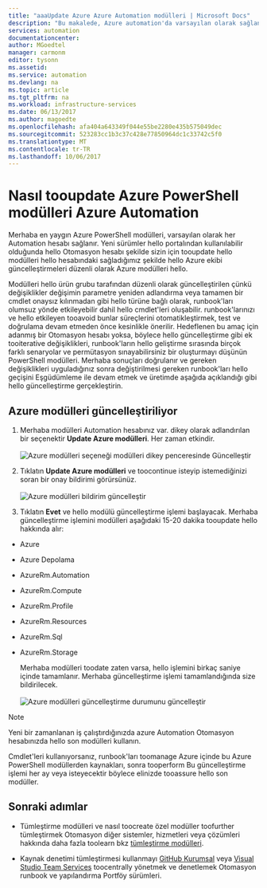 ```yaml
---
title: "aaaUpdate Azure Azure Automation modülleri | Microsoft Docs"
description: "Bu makalede, Azure automation'da varsayılan olarak sağlanan ortak Azure PowerShell modülleri nasıl şimdi güncelleştirebilirsiniz açıklanmaktadır."
services: automation
documentationcenter: 
author: MGoedtel
manager: carmonm
editor: tysonn
ms.assetid: 
ms.service: automation
ms.devlang: na
ms.topic: article
ms.tgt_pltfrm: na
ms.workload: infrastructure-services
ms.date: 06/13/2017
ms.author: magoedte
ms.openlocfilehash: afa404a643349f044e55be2280e435b575049dec
ms.sourcegitcommit: 523283cc1b3c37c428e77850964dc1c33742c5f0
ms.translationtype: MT
ms.contentlocale: tr-TR
ms.lasthandoff: 10/06/2017
---
```

# <a name="how-tooupdate-azure-powershell-modules-in-azure-automation"></a>Nasıl tooupdate Azure PowerShell modülleri Azure Automation

Merhaba en yaygın Azure PowerShell modülleri, varsayılan olarak her Automation hesabı sağlanır.  Yeni sürümler hello portalından kullanılabilir olduğunda hello Otomasyon hesabı şekilde sizin için tooupdate hello modülleri hello hesabındaki sağladığımız şekilde hello Azure ekibi güncelleştirmeleri düzenli olarak Azure modülleri hello.  

Modülleri hello ürün grubu tarafından düzenli olarak güncelleştirilen çünkü değişiklikler değişimin parametre yeniden adlandırma veya tamamen bir cmdlet onaysız kılınmadan gibi hello türüne bağlı olarak, runbook'ları olumsuz yönde etkileyebilir dahil hello cmdlet'leri oluşabilir. runbook'larınızı ve hello etkileyen tooavoid bunlar süreçlerini otomatikleştirmek, test ve doğrulama devam etmeden önce kesinlikle önerilir.  Hedeflenen bu amaç için adanmış bir Otomasyon hesabı yoksa, böylece hello güncelleştirme gibi ek tooiterative değişiklikleri, runbook'ların hello geliştirme sırasında birçok farklı senaryolar ve permütasyon sınayabilirsiniz bir oluşturmayı düşünün PowerShell modülleri.  Merhaba sonuçları doğrulanır ve gereken değişiklikleri uyguladığınız sonra değiştirilmesi gereken runbook'ları hello geçişini Eşgüdümleme ile devam etmek ve üretimde aşağıda açıklandığı gibi hello güncelleştirme gerçekleştirin.     

## <a name="updating-azure-modules"></a>Azure modülleri güncelleştiriliyor

1. Merhaba modülleri Automation hesabınız var. dikey olarak adlandırılan bir seçenektir **Update Azure modülleri**.  Her zaman etkindir.<br><br> ![Azure modülleri seçeneği modülleri dikey penceresinde Güncelleştir](media/automation-update-azure-modules/automation-update-azure-modules-option.png)

2. Tıklatın **Update Azure modülleri** ve toocontinue isteyip istemediğinizi soran bir onay bildirimi görürsünüz.<br><br> ![Azure modülleri bildirim güncelleştir](media/automation-update-azure-modules/automation-update-azure-modules-popup.png)

3. Tıklatın **Evet** ve hello modülü güncelleştirme işlemi başlayacak.  Merhaba güncelleştirme işlemini modülleri aşağıdaki 15-20 dakika tooupdate hello hakkında alır:

  * Azure
  * Azure Depolama
  * AzureRm.Automation
  * AzureRm.Compute
  * AzureRm.Profile
  * AzureRm.Resources
  * AzureRm.Sql
  * AzureRm.Storage

    Merhaba modülleri toodate zaten varsa, hello işlemini birkaç saniye içinde tamamlanır.  Merhaba güncelleştirme işlemi tamamlandığında size bildirilecek.<br><br> ![Azure modülleri güncelleştirme durumunu güncelleştir](media/automation-update-azure-modules/automation-update-azure-modules-updatestatus.png)

> [!NOTE]
> Yeni bir zamanlanan iş çalıştırdığınızda azure Automation Otomasyon hesabınızda hello son modülleri kullanın.    

Cmdlet'leri kullanıyorsanız, runbook'ları toomanage Azure içinde bu Azure PowerShell modüllerden kaynakları, sonra tooperform Bu güncelleştirme işlemi her ay veya isteyecektir böylece elinizde tooassure hello son modüller.

## <a name="next-steps"></a>Sonraki adımlar

* Tümleştirme modülleri ve nasıl toocreate özel modüller toofurther tümleştirmek Otomasyon diğer sistemler, hizmetleri veya çözümleri hakkında daha fazla toolearn bkz [tümleştirme modülleri](automation-integration-modules.md).

* Kaynak denetimi tümleştirmesi kullanmayı [GitHub Kurumsal](automation-scenario-source-control-integration-with-github-ent.md) veya [Visual Studio Team Services](automation-scenario-source-control-integration-with-vsts.md) toocentrally yönetmek ve denetlemek Otomasyon runbook ve yapılandırma Portföy sürümleri.  
